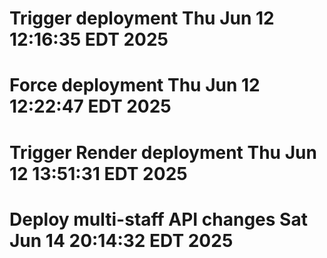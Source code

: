 # Trigger deployment Thu Jun 12 12:16:35 EDT 2025
# Force deployment Thu Jun 12 12:22:47 EDT 2025
# Trigger Render deployment Thu Jun 12 13:51:31 EDT 2025
# Deploy multi-staff API changes Sat Jun 14 20:14:32 EDT 2025
